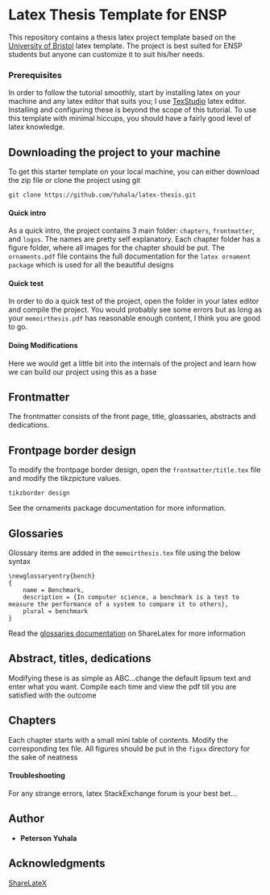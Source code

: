 # Latex Thesis Template for ENSP
This repository contains a thesis latex project template based on the [University of Bristol]( https://github.com/pmem/pmdk) latex template. The project is best suited for ENSP students but anyone can customize it to suit his/her needs.

### Prerequisites
In order to follow the tutorial smoothly, start by installing latex on your machine and any latex editor that suits you; I use [TexStudio]( https://github.com/pmem/pmdk) latex editor. Installing and configuring these is beyond the scope of this tutorial. To use this template with minimal hiccups, you should have a fairly good level of latex knowledge.


## Downloading the project to your machine 
To get this starter template on your local machine, you can either download the zip file or clone the project using git

```
git clone https://github.com/Yuhala/latex-thesis.git

```
#### Quick intro
As a quick intro, the project contains 3 main folder: `chapters`, `frontmatter`, and `logos`. The names are pretty self explanatory. Each chapter folder has a figure folder, where all images for the chapter should be put. The `ornaments.pdf` file contains the full documentation for the `latex ornament package` which is used for all the beautiful designs

#### Quick test
In order to do a quick test of the project, open the folder in your latex editor and compile the project. You would probably see some errors but as long as your `memoirthesis.pdf` has reasonable enough content, I think you are good to go.

#### Doing Modifications
Here we would get a little bit into the internals of the project and learn how we can build our project using this as a base

## Frontmatter
The frontmatter consists of the front page, title, gloassaries, abstracts and dedications.

## Frontpage border design
To modify the frontpage border design, open the `frontmatter/title.tex` file and modify the tikzpicture values. 

```
tikzborder design
```
See the ornaments package documentation for more information.
## Glossaries
Glossary items are added in the `memoirthesis.tex` file using the below syntax
```
\newglossaryentry{bench}
{
	name = Benchmark,
    description = {In computer science, a benchmark is a test to measure the performance of a system to compare it to others},
    plural = benchmark
}
```
Read the [glossaries documentation](https://www.sharelatex.com/learn/Glossaries) on ShareLatex for more information

## Abstract, titles, dedications
Modifying these is as simple as ABC...change the default lipsum text and enter what you want. Compile each time and view the pdf till you are satisfied with the outcome

## Chapters
Each chapter starts with a small mini table of contents. Modify the corresponding tex file. All figures should be put in the
`figxx` directory for the sake of neatness

#### Troubleshooting
For any strange errors, latex StackExchange forum is your best bet...

## Author

* **Peterson Yuhala** 


## Acknowledgments
[ShareLateX](https://www.sharelatex.com)

